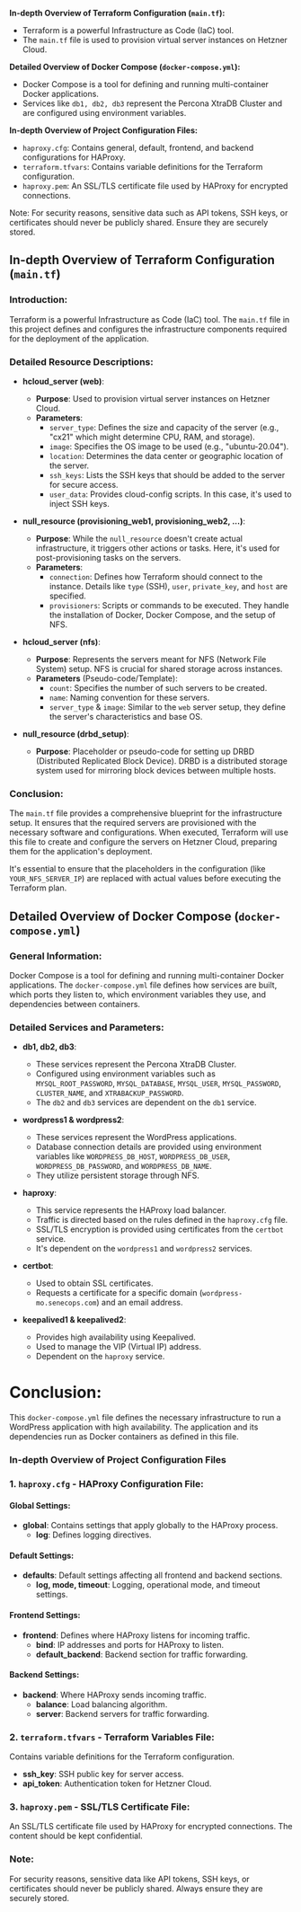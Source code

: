 **In-depth Overview of Terraform Configuration (`main.tf`):**
   - Terraform is a powerful Infrastructure as Code (IaC) tool.
   - The `main.tf` file is used to provision virtual server instances on Hetzner Cloud.

**Detailed Overview of Docker Compose (`docker-compose.yml`):**
   - Docker Compose is a tool for defining and running multi-container Docker applications.
   - Services like `db1, db2, db3` represent the Percona XtraDB Cluster and are configured using environment variables.

**In-depth Overview of Project Configuration Files:**
   - `haproxy.cfg`: Contains general, default, frontend, and backend configurations for HAProxy.
   - `terraform.tfvars`: Contains variable definitions for the Terraform configuration.
   - `haproxy.pem`: An SSL/TLS certificate file used by HAProxy for encrypted connections.

Note: For security reasons, sensitive data such as API tokens, SSH keys, or certificates should never be publicly shared. Ensure they are securely stored.


## In-depth Overview of Terraform Configuration (`main.tf`)

### Introduction:
Terraform is a powerful Infrastructure as Code (IaC) tool. The `main.tf` file in this project defines and configures the infrastructure components required for the deployment of the application.

### Detailed Resource Descriptions:

- **hcloud_server (web)**: 
  - **Purpose**: Used to provision virtual server instances on Hetzner Cloud.
  - **Parameters**:
    - `server_type`: Defines the size and capacity of the server (e.g., "cx21" which might determine CPU, RAM, and storage).
    - `image`: Specifies the OS image to be used (e.g., "ubuntu-20.04").
    - `location`: Determines the data center or geographic location of the server.
    - `ssh_keys`: Lists the SSH keys that should be added to the server for secure access.
    - `user_data`: Provides cloud-config scripts. In this case, it's used to inject SSH keys.

- **null_resource (provisioning_web1, provisioning_web2, ...)**: 
  - **Purpose**: While the `null_resource` doesn't create actual infrastructure, it triggers other actions or tasks. Here, it's used for post-provisioning tasks on the servers.
  - **Parameters**:
    - `connection`: Defines how Terraform should connect to the instance. Details like `type` (SSH), `user`, `private_key`, and `host` are specified.
    - `provisioners`: Scripts or commands to be executed. They handle the installation of Docker, Docker Compose, and the setup of NFS.

- **hcloud_server (nfs)**: 
  - **Purpose**: Represents the servers meant for NFS (Network File System) setup. NFS is crucial for shared storage across instances.
  - **Parameters** (Pseudo-code/Template):
    - `count`: Specifies the number of such servers to be created.
    - `name`: Naming convention for these servers.
    - `server_type` & `image`: Similar to the `web` server setup, they define the server's characteristics and base OS.

- **null_resource (drbd_setup)**: 
  - **Purpose**: Placeholder or pseudo-code for setting up DRBD (Distributed Replicated Block Device). DRBD is a distributed storage system used for mirroring block devices between multiple hosts.

### Conclusion:
The `main.tf` file provides a comprehensive blueprint for the infrastructure setup. It ensures that the required servers are provisioned with the necessary software and configurations. When executed, Terraform will use this file to create and configure the servers on Hetzner Cloud, preparing them for the application's deployment.

It's essential to ensure that the placeholders in the configuration (like `YOUR_NFS_SERVER_IP`) are replaced with actual values before executing the Terraform plan.

## Detailed Overview of Docker Compose (`docker-compose.yml`)

### General Information:
Docker Compose is a tool for defining and running multi-container Docker applications. The `docker-compose.yml` file defines how services are built, which ports they listen to, which environment variables they use, and dependencies between containers.

### Detailed Services and Parameters:

- **db1, db2, db3**: 
  - These services represent the Percona XtraDB Cluster.
  - Configured using environment variables such as `MYSQL_ROOT_PASSWORD`, `MYSQL_DATABASE`, `MYSQL_USER`, `MYSQL_PASSWORD`, `CLUSTER_NAME`, and `XTRABACKUP_PASSWORD`.
  - The `db2` and `db3` services are dependent on the `db1` service.

- **wordpress1 & wordpress2**: 
  - These services represent the WordPress applications.
  - Database connection details are provided using environment variables like `WORDPRESS_DB_HOST`, `WORDPRESS_DB_USER`, `WORDPRESS_DB_PASSWORD`, and `WORDPRESS_DB_NAME`.
  - They utilize persistent storage through NFS.

- **haproxy**: 
  - This service represents the HAProxy load balancer.
  - Traffic is directed based on the rules defined in the `haproxy.cfg` file.
  - SSL/TLS encryption is provided using certificates from the `certbot` service.
  - It's dependent on the `wordpress1` and `wordpress2` services.

- **certbot**: 
  - Used to obtain SSL certificates.
  - Requests a certificate for a specific domain (`wordpress-mo.senecops.com`) and an email address.

- **keepalived1 & keepalived2**: 
  - Provides high availability using Keepalived.
  - Used to manage the VIP (Virtual IP) address.
  - Dependent on the `haproxy` service.

# Conclusion:
This `docker-compose.yml` file defines the necessary infrastructure to run a WordPress application with high availability. The application and its dependencies run as Docker containers as defined in this file.

### In-depth Overview of Project Configuration Files

### 1. `haproxy.cfg` - HAProxy Configuration File:

#### Global Settings:
- **global**: Contains settings that apply globally to the HAProxy process.
  - **log**: Defines logging directives.

#### Default Settings:
- **defaults**: Default settings affecting all frontend and backend sections.
  - **log, mode, timeout**: Logging, operational mode, and timeout settings.

#### Frontend Settings:
- **frontend**: Defines where HAProxy listens for incoming traffic.
  - **bind**: IP addresses and ports for HAProxy to listen.
  - **default_backend**: Backend section for traffic forwarding.

#### Backend Settings:
- **backend**: Where HAProxy sends incoming traffic.
  - **balance**: Load balancing algorithm.
  - **server**: Backend servers for traffic forwarding.

### 2. `terraform.tfvars` - Terraform Variables File:
Contains variable definitions for the Terraform configuration.
- **ssh_key**: SSH public key for server access.
- **api_token**: Authentication token for Hetzner Cloud.

### 3. `haproxy.pem` - SSL/TLS Certificate File:
An SSL/TLS certificate file used by HAProxy for encrypted connections. The content should be kept confidential.

### Note:
For security reasons, sensitive data like API tokens, SSH keys, or certificates should never be publicly shared. Always ensure they are securely stored.
